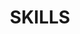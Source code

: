 ---
title: SKILLS
skills:

    -   title: Programming languages
        subtitle: RUST, C/C++, OpenCL
        framework: Actix Web, MongoDB, FFMPEG, WebKit, Tensorflow
        description: Software developement for multiple targets (Android, Linux, Windows, Embedded Systems, Cloud server)
        logos:
            - rust
            - cpp
  
    -   title: Network protocols
        subtitle: UDP TCP/IP, DVB, DSMCC, GSE/MPE, SAT>IP
        framework: Wireshark, FLUTE, OpenFEC, WebRTC, MPEG-DASH
        description: Developement of multiple streaming servers. Good knowledge of DVB Transport Stream and IP over DVB.
            
        logos:
            - rust
            - cpp

    -   title: Web developement
        subtitle: JavaScript, TypeScript, HTML, CSS
        framework: Vue, NuxtJS, React (Native)
        description: Creation of responsive and interactive web applications using modern frameworks.
        logos:
            - cpp

    -   title: UI/UX
        subtitle: Dart/Flutter
        framework: Android Playstore, Microsoft Store
        description: Developement of native applications for mobile and desktop. Publication of the applications on to store.

    -   title:  DevOps
        subtitle: GIT, Docker, Ansible, NGINX, NodeJS, AWS-S3
        framework: CI/CD pipelines, Grafana, Prometheus, GitHub
        description: Containerization, deployment and maintenance of cloud servers. Monitoring of the performance.

    -   title: Management
        subtitle: Agile software developement
        framework: Incremental development, continuous delivery.
        description: Planning software developement, tracking milestones, leading the project team.
---